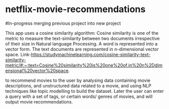 # netflix-movie-recommendations
#In-progress merging previous project into new project

This app uses a cosine similarity algorithm:
  Cosine similarity is one of the metric to measure the text-similarity between two documents irrespective of their size in Natural language        Processing. A word is represented into a vector form. The text documents are represented in n-dimensional vector space. 
  Link-https://studymachinelearning.com/cosine-similarity-text-similarity-metric/#:~:text=Cosine%20similarity%20is%20one%20of,in%20n%2Ddimensional%20vector%20space.
  
to recommend movies to the user by analysing data containing movie descriptions, and unstructured data related to a movie, and using NLP techniques like topic modelling to build the dataset. Later the user can enter a query with a set of tags, or certain words/ genres of movies, and will output movie recommendations.



